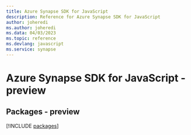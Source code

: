 ```yaml
---
title: Azure Synapse SDK for JavaScript
description: Reference for Azure Synapse SDK for JavaScript
author: joheredi
ms.author: joheredi
ms.data: 04/03/2023
ms.topic: reference
ms.devlang: javascript
ms.service: synapse
---
```

# Azure Synapse SDK for JavaScript - preview
## Packages - preview
[!INCLUDE [packages](synapse-index.md)]